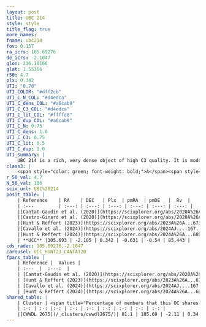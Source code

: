 ```yaml
---
layout: post
title: UBC 214
style: style
title_flag: true
more_names: 
fname: ubc214
fov: 0.157
ra_icrs: 105.69276
de_icrs: -2.1047
glon: 216.10166
glat: 1.55366
r50: 4.7
plx: 0.342
UTI: "0.70"
UTI_COLOR: "#dff2cb"
UTI_C_N_COL: "#d4edca"
UTI_C_dens_COL: "#a6cab9"
UTI_C_C3_COL: "#d4edca"
UTI_C_lit_COL: "#ffffe8"
UTI_C_dup_COL: "#a6cab9"
UTI_C_N: 0.75
UTI_C_dens: 1.0
UTI_C_C3: 0.75
UTI_C_lit: 0.5
UTI_C_dup: 1.0
UTI_summary: |
    UBC 214 is a rich, very dense object of high C3 quality. It is moderately studied in the literature. This object shares a large percentage of members with a later reported entry.
class3: |
    <span style="color: green; font-weight: bold;">A</span><span style="color: #FFC300; font-weight: bold;">B</span>
r_50_val: 4.7
N_50_val: 106
scix_url: UBC%20214
posit_table: |
    | Reference    | RA    | DEC   | Plx  | pmRA  | pmDE   |  Rv  |
    | :---         | :---: | :---: | :---: | :---: | :---: | :---: |
    |[Cantat-Gaudin et al. (2020)](https://scixplorer.org/abs/2020A%26A...640A...1C) | 105.689 | -2.117 | 0.324 | -0.634 | -0.56 | -- |
    |[Castro-Ginard et al. (2020)](https://scixplorer.org/abs/2020A%26A...635A..45C) | 105.706 | -2.111 | 0.332 | -0.642 | -0.574 | -- |
    |[Hunt & Reffert (2023)](https://scixplorer.org/abs/2023A%26A...673A.114H) | 105.698 | -2.104 | 0.337 | -0.65 | -0.533 | 93.348 |
    |[Cavallo et al. (2024)](https://scixplorer.org/abs/2024AJ....167...12C) | 105.698 | -2.106 | 0.338 | -- | -- | -- |
    |[Hunt & Reffert (2024)](https://scixplorer.org/abs/2024A%26A...686A..42H) | 105.698 | -2.104 | 0.337 | -0.65 | -0.533 | 93.348 |
    | **UCC** |105.693 | -2.105 | 0.342 | -0.631 | -0.54 | 85.443 | 
cds_radec: 105.69276,-2.1047
carousel: UCC_HUNT23_CANTAT20
fpars_table: |
    | Reference |  Values |
    | :---  |  :---:  |
    | [Cantat-Gaudin et al. (2020)](https://scixplorer.org/abs/2020A%26A...640A...1C) | `AVNN=0.56, DMNN=12.2, AgeNN=8.3` |
    | [Hunt & Reffert (2023)](https://scixplorer.org/abs/2023A%26A...673A.114H) | `AV50=0.663, diffAV50=1.309, MOD50=12.008, logAge50=8.447` |
    | [Cavallo et al. (2024)](https://scixplorer.org/abs/2024AJ....167...12C) | `AV50=0.74, dMod50=12.12, logAge50=8.49, [Fe/H]50=0.29` |
    | [Hunt & Reffert (2024)](https://scixplorer.org/abs/2024A%26A...686A..42H) | `MassJ=705.063` |
shared_table: |
    | Cluster | <span title="Percentage of members that this OC shares with the ones listed">%</span>   | RA   | DEC   | Plx   | pmRA  | pmDE  | Rv | UTI |
    | :-: | :-: |:-: | :-: | :-: | :-: | :-: | :-: | :-: |
    |[CWWDL 2675](/_clusters/cwwdl2675/)| 81.1 | 105.69 | -2.11 | 0.34 | -0.63 | -0.54 | 85.44 |0.01 |
---
```

